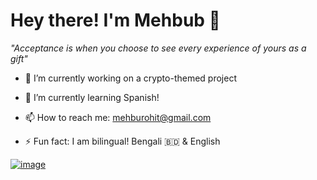    ### <h1> Hey there! I'm Mehbub 👋 </h1>
   
   <p><i>"Acceptance is when you choose to see every experience of yours as a gift"</i></p>
   
   * 🔭 I’m currently working on a crypto-themed project
   
   * 🌱 I’m currently learning Spanish!
   
   * 📫 How to reach me: mehburohit@gmail.com

   * ⚡ Fun fact: I am bilingual! Bengali 🇧🇩 & English
   
   <a href="https://www.linkedin.com/in/mehbubrohit/">![image](https://user-images.githubusercontent.com/59211101/230278669-eccbd8ef-96ec-44e1-9bc7-7c23fbfb8d58.png)</a>

<!--
**xMayble/xMayble** is a ✨ _special_ ✨ repository because its `README.md` (this file) appears on your GitHub profile.

Here are some ideas to get you started:

- 🔭 I’m currently working on ...
- 🌱 I’m currently learning ...
- 👯 I’m looking to collaborate on ...
- 🤔 I’m looking for help with ...
- 💬 Ask me about ...
- 📫 How to reach me: ...
- 😄 Pronouns: ...
- ⚡ Fun fact: ...
-->
